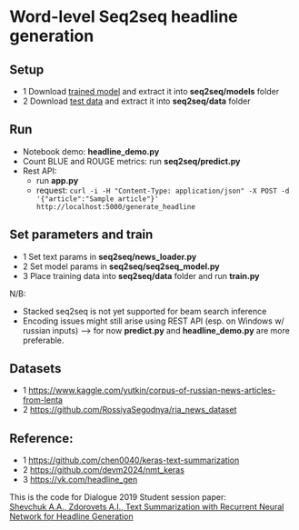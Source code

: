 # Word-level Seq2seq headline generation

## Setup
* 1 Download [trained model](https://drive.google.com/open?id=1avWWfWJxc6tt2KjYn49cWv6D_KOrTz0p) and extract it into **seq2seq/models** folder 
* 2 Download [test data](https://drive.google.com/open?id=1Gshy_lpTpueC7L2B93EJCLjhxOPRGCEb) and extract it into **seq2seq/data** folder 

## Run 
* Notebook demo: **headline_demo.py**
* Count BLUE and ROUGE metrics:  run **seq2seq/predict.py**  
* Rest API: 
	* run **app.py**
	* request: ```curl -i -H "Content-Type: application/json" -X POST -d '{"article":"Sample article"}' http://localhost:5000/generate_headline```


## Set parameters and train
* 1 Set text params in **seq2seq/news_loader.py** 
* 2 Set model params in **seq2seq/seq2seq_model.py**
* 3 Place training data into **seq2seq/data** folder and run **train.py**


N/B: 
* Stacked seq2seq is not yet supported for beam search inference 
* Encoding issues might still arise using REST API (esp. on Windows w/ russian inputs) --> for now **predict.py** and **headline_demo.py** are more preferable.



## Datasets
* 1 https://www.kaggle.com/yutkin/corpus-of-russian-news-articles-from-lenta
* 2 https://github.com/RossiyaSegodnya/ria_news_dataset

## Reference:
* 1 https://github.com/chen0040/keras-text-summarization 
* 2 https://github.com/devm2024/nmt_keras
* 3 https://vk.com/headline_gen


This is the code for Dialogue 2019 Student session paper:  
[Shevchuk A.A., Zdorovets A.I., Text Summarization with Recurrent Neural Network for Headline Generation](http://www.dialog-21.ru/media/4680/text-summarization-with-recurrent-neural-network-for-headline-generation.pdf)



